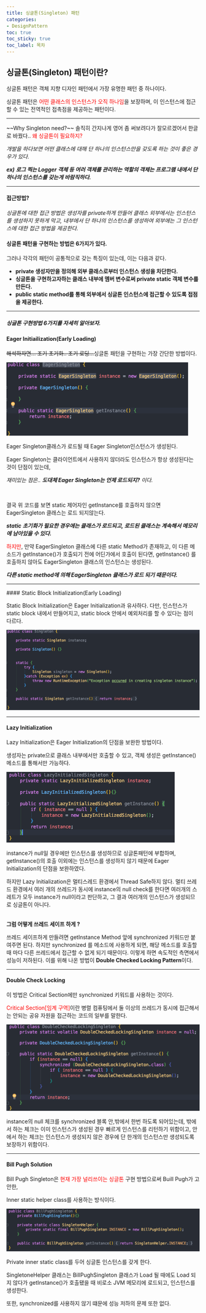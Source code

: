 ```yaml
---
title: 싱글톤(Singleton) 패턴
categories:
- DesignPattern
toc: true
toc_sticky: true
toc_label: 목차
---
```




## 싱글톤(Singleton) 패턴이란?

싱글톤 패턴은 객체 지향 디자인 패턴에서 가장 유명한 패턴 중 하나이다.

싱글톤 패턴은 <span style="color:red">어떤 클래스의 인스턴스가 오직 하나임</span>을 보장하며, 이 인스턴스에 접근 할 수 있는 전역적인 접촉점을 제공하는 패턴이다.

<hr>
~~Why Singleton need?~~  솔직히 간지나게 영어 좀 써보려다가 잘모르겠어서 한글로 바꿨다.. <span style="color:red;">왜 싱글톤이 필요하지?</span>

*개발을 하다보면 어떤 클래스에 대해 단 하나의 인스턴스만을 갖도록 하는 것이 좋은 경우가 있다.*

***ex) 로그 찍는 Logger 객체 등 여러 객체를 관리하는 역할의 객체는 프로그램 내에서 단 하나의 인스턴스를 갖는게 바람직하다.***



<hr>

#### 접근방법?

*싱글톤에 대한 접근 방법은 생성자를 private하게 만들어 클래스 외부에서는 인스턴스를 생성하지 못하게 막고, 내부에서 단 하나의 인스턴스를 생성하여 외부에는 그 인스턴스에 대한 접근 방법을 제공한다.*



#### 싱글톤 패턴을 구현하는 방법은 6가지가 있다.

그러나 각각의 패턴이 공통적으로 갖는 특징이 있는데, 이는 다음과 같다.

* **private 생성자만을 정의해 외부 클래스로부터 인스턴스 생성을 차단한다.**
* **싱글톤을 구현하고자하는 클래스 내부에 멤버 변수로써 private static 객체 변수를 만든다.**
* **public static method를 통해 외부에서 싱글톤 인스턴스에 접근할 수 있도록 접점을 제공한다.**



<hr>

##### 싱글톤 구현방법 6가지를 자세히 알아보자.

#### Eager Initiailization(Early Loading)

~~해석하자면... 조기 초기화.. 조기 로딩...~~싱글톤 패턴을 구현하는 가장 간단한 방법이다.

![image-20211115152235526](../../assets/images/2021-11-15-Singleton/image-20211115152235526.png)

Eager Singleton클래스가 로드될 때 Eager Singleton인스턴스가 생성된다. 

Eager Singleton는 클라이언트에서 사용하지 않더라도 인스턴스가 항상 생성된다는 것이 단점이 있는데, 

*재미있는 점은.. **도대체 Eager Singleton는 언제 로드되지?** 이다.* 

<br>

결국 위 코드를 보면 static 제어자인 getInstance를 호출하지 않으면 EagerSingleton 클래스는 로드 되지않는다. 

***static 초기화가 필요한 경우에는 클래스가 로드되고, 로드된 클래스는 계속해서 메모리에 남아있을 수 있다.***

<span style="color:red;">하지만</span>, 만약 EagerSingleton 클래스에 다른 static Method가 존재하고, 이 다른 메소드가 getInstance()가 호출되기 전에 어딘가에서 호출이 된다면, getInstance() 를 호출하지 않아도 EagerSingleton 클래스의 인스턴스는 생성된다.

***다른 static method에 의해 EagerSingleton 클래스가 로드 되기 때문이다.***

<hr>
#### Static Block Initialization(Early Loading)	

Static Block Initialization은 Eager Initialization과 유사하다. 다만, 인스턴스가 static block 내에서 만들어지고, static block 안에서 예외처리를 할 수 있다는 점이 다르다.

![image-20211115120003867](../../assets/images/2021-11-15-Singleton/image-20211115120003867.png)



<hr>

#### Lazy Initialization

Lazy Initialization은 Eager Initialization의 단점을 보완한 방법이다. 

생성자는 private으로 클래스 내부에서만 호출할 수 있고, 객체 생성은 getInstance() 메소드를 통해서만 가능하다.

![image-20211118100805608](../../assets/images/2021-11-15-Singleton/image-20211118100805608.png)

instance가 null일 경우에만 인스턴스를 생성하므로 싱글톤패턴에 부합하며, getInstance()의 호출 이외에는 인스턴스를 생성하지 않기 때문에 Eager Initialization의 단점을 보완하였다.

하지만 Lazy Initialization은 멀티스레드 환경에서 Thread Safe하지 않다. 멀티 쓰레드 환경에서 여러 개의 쓰레드가 동시에 instance의 null check를 한다면 여러개의 스레트가 모두 instance가 null이라고 판단하고, 그 결과 여러개의 인스턴스가 생성되므로 싱글톤이 아니다.

<br>**그럼 어떻게 쓰레드 세이프 하게 ?**

쓰레드 세이프하게 만들려면 getInstance Method 앞에 synchronized 키워드만 붙여주면 된다. 하지만 synchronized 를 메소드에 사용하게 되면, 해당 메소드를 호출할 때 마다 다른 쓰레드에서 접근할 수 없게 되기 때문이다.  이렇게 하면 속도적인 측면에서 성능이 저하된다. 이를 위해 나온 방법이 **Double Checked Locking Pattern**이다.

<hr>

#### Double Check Locking

이 방법은 Critical Section에만 synchronized 키워드를 사용하는 것이다.

<span style="color:red;">Critical Section[임계 구역]</span>이란 병렬 컴퓨팅에서 둘 이상의 쓰레드가 동시에 접근해서는 안되는 공유 자원을 접근하는 코드의 일부를 말한다.

![image-20211118112256906](../../assets/images/2021-11-15-Singleton/image-20211118112256906.png)

instance의 null 체크를 synchronized 블록 안,밖에서 한번 하도록 되어있는데, 밖에서 하는 체크는 이미 인스턴스가 생성된 경우 빠르게 인스턴스를 리턴하기 위함이고, 안에서 하는 체크는 인스턴스가 생성되지 않은 경우에 단 한개의 인스턴스만 생성되도록 보장하기 위함이다.

<hr>

#### Bill Pugh Solution

Bill Pugh Singleton은 <span style="color:red;">현재 가장 널리쓰이는 싱글톤</span> 구현 방법으로써 Buill Pugh가 고안한,

Inner static helper class를 사용하는 방식이다.

![image-20211118120613213](../../assets/images/2021-11-15-Singleton/image-20211118120613213.png)



Private inner static class를 두어 싱글톤 인스턴스를 갖게 한다.

SingletoneHelper 클래스는 BillPughSingleton 클래스가 Load 될 때에도 Load 되지 않다가 getInstance()가 호출됐을 때 비로소 JVM 메모리에 로드되고, 인스턴스를 생성한다.

또한, synchronized를 사용하지 않기 떄문에 성능 저하의 문제 또한 없다.

